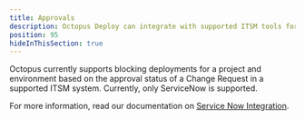 ```yaml
---
title: Approvals
description: Octopus Deploy can integrate with supported ITSM tools for deployment control using Change Request approvals
position: 95
hideInThisSection: true
---
```


Octopus currently supports blocking deployments for a project and environment based on the approval status of a Change Request in a supported ITSM system. Currently, only ServiceNow is supported.

For more information, read our documentation on [Service Now Integration](service-now/index.md).


